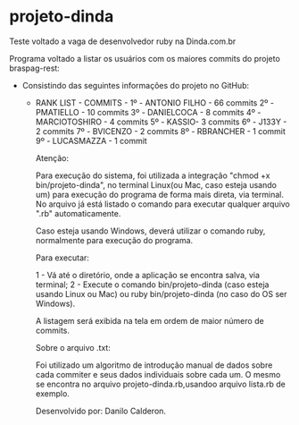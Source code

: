 # projeto-dinda
Teste voltado a vaga de desenvolvedor ruby na Dinda.com.br

Programa voltado a listar os usuários com os maiores commits do projeto braspag-rest:

- Consistindo das seguintes informações do projeto no GitHub:

  - RANK LIST -
    COMMITS -
    1º - ANTONIO FILHO - 66 commits
    2º - PMATIELLO - 10 commits
    3º - DANIELCOCA - 8 commits
    4º - MARCIOTOSHIRO - 4 commits
    5º - KASSIO- 3 commits
    6º - J133Y - 2 commits
    7º - BVICENZO - 2 commits
    8º - RBRANCHER - 1 commit
    9º - LUCASMAZZA - 1 commit

    Atenção:

    Para execução do sistema, foi utilizada a integração "chmod +x bin/projeto-dinda", no terminal Linux(ou Mac, caso esteja usando um) para execução do programa de forma mais direta, via terminal. No arquivo já está listado o comando para executar qualquer arquivo ".rb" automaticamente.

    Caso esteja usando Windows, deverá utilizar o comando ruby, normalmente para execução do programa.

    Para executar:

    1 - Vá até o diretório, onde a aplicação se encontra salva, via terminal;
    2 - Execute o comando bin/projeto-dinda (caso esteja usando Linux ou Mac) ou ruby bin/projeto-dinda (no caso do OS ser Windows).

    A listagem será exibida na tela em ordem de maior número de commits.

    Sobre o arquivo .txt:

    Foi utilizado um algoritmo de introdução manual de dados sobre cada commiter e seus dados individuais sobre cada um. O mesmo se encontra no arquivo projeto-dinda.rb,usandoo arquivo lista.rb de exemplo.


    Desenvolvido por: Danilo Calderon.
